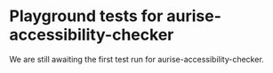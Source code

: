 # Playground tests for aurise-accessibility-checker
We are still awaiting the first test run for aurise-accessibility-checker.
